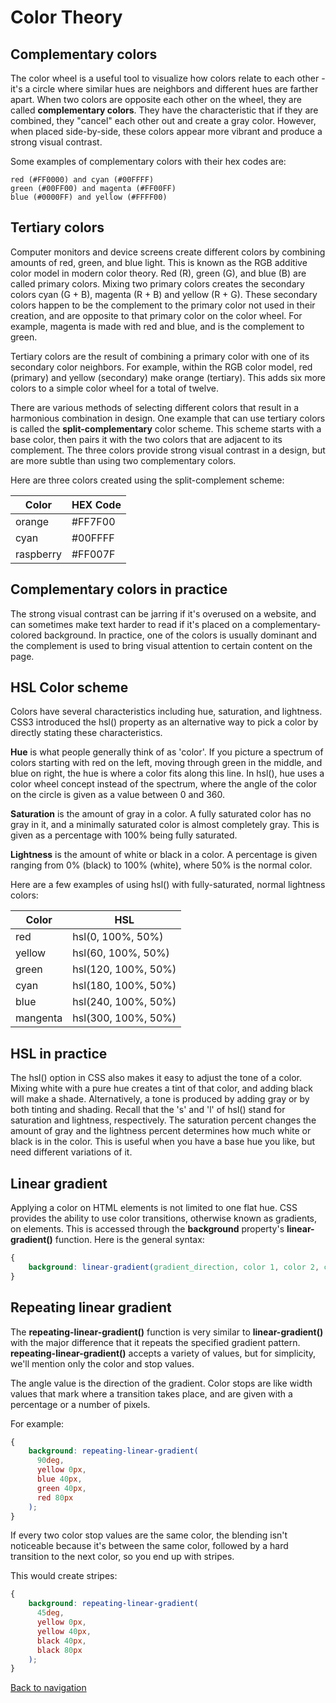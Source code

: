 # Color Theory

## Complementary colors

The color wheel is a useful tool to visualize how colors relate to each other - it's a circle where similar hues are neighbors and different hues are farther apart. When two colors are opposite each other on the wheel, they are called **complementary colors**. They have the characteristic that if they are combined, they "cancel" each other out and create a gray color. However, when placed side-by-side, these colors appear more vibrant and produce a strong visual contrast.

Some examples of complementary colors with their hex codes are:

```
red (#FF0000) and cyan (#00FFFF)
green (#00FF00) and magenta (#FF00FF)
blue (#0000FF) and yellow (#FFFF00)
```

## Tertiary colors

Computer monitors and device screens create different colors by combining amounts of red, green, and blue light. This is known as the RGB additive color model in modern color theory. Red (R), green (G), and blue (B) are called primary colors. Mixing two primary colors creates the secondary colors cyan (G + B), magenta (R + B) and yellow (R + G). These secondary colors happen to be the complement to the primary color not used in their creation, and are opposite to that primary color on the color wheel. For example, magenta is made with red and blue, and is the complement to green.

Tertiary colors are the result of combining a primary color with one of its secondary color neighbors. For example, within the RGB color model, red (primary) and yellow (secondary) make orange (tertiary). This adds six more colors to a simple color wheel for a total of twelve.

There are various methods of selecting different colors that result in a harmonious combination in design. One example that can use tertiary colors is called the **split-complementary** color scheme. This scheme starts with a base color, then pairs it with the two colors that are adjacent to its complement. The three colors provide strong visual contrast in a design, but are more subtle than using two complementary colors.

Here are three colors created using the split-complement scheme:

|Color|HEX Code|
|---|---|
|orange|#FF7F00|
|cyan|#00FFFF|
|raspberry|#FF007F|

## Complementary colors in practice

The strong visual contrast can be jarring if it's overused on a website, and can sometimes make text harder to read if it's placed on a complementary-colored background. In practice, one of the colors is usually dominant and the complement is used to bring visual attention to certain content on the page.

## HSL Color scheme

Colors have several characteristics including hue, saturation, and lightness. CSS3 introduced the hsl() property as an alternative way to pick a color by directly stating these characteristics.

**Hue** is what people generally think of as 'color'. If you picture a spectrum of colors starting with red on the left, moving through green in the middle, and blue on right, the hue is where a color fits along this line. In hsl(), hue uses a color wheel concept instead of the spectrum, where the angle of the color on the circle is given as a value between 0 and 360.

**Saturation** is the amount of gray in a color. A fully saturated color has no gray in it, and a minimally saturated color is almost completely gray. This is given as a percentage with 100% being fully saturated.

**Lightness** is the amount of white or black in a color. A percentage is given ranging from 0% (black) to 100% (white), where 50% is the normal color.

Here are a few examples of using hsl() with fully-saturated, normal lightness colors:

|Color|HSL|
|---|---|
|red|hsl(0, 100%, 50%)|
|yellow|hsl(60, 100%, 50%)|
|green|hsl(120, 100%, 50%)|
|cyan|hsl(180, 100%, 50%)|
|blue|hsl(240, 100%, 50%)|
|mangenta|hsl(300, 100%, 50%)|

## HSL in practice

The hsl() option in CSS also makes it easy to adjust the tone of a color. Mixing white with a pure hue creates a tint of that color, and adding black will make a shade. Alternatively, a tone is produced by adding gray or by both tinting and shading. Recall that the 's' and 'l' of hsl() stand for saturation and lightness, respectively. The saturation percent changes the amount of gray and the lightness percent determines how much white or black is in the color. This is useful when you have a base hue you like, but need different variations of it.

## Linear gradient

Applying a color on HTML elements is not limited to one flat hue. CSS provides the ability to use color transitions, otherwise known as gradients, on elements. This is accessed through the **background** property's **linear-gradient()** function. Here is the general syntax:

```css
{
    background: linear-gradient(gradient_direction, color 1, color 2, color 3, ...);
}
```

## Repeating linear gradient

The **repeating-linear-gradient()** function is very similar to **linear-gradient()** with the major difference that it repeats the specified gradient pattern. **repeating-linear-gradient()** accepts a variety of values, but for simplicity, we'll mention only the color and stop values.

The angle value is the direction of the gradient. Color stops are like width values that mark where a transition takes place, and are given with a percentage or a number of pixels.

For example:

```css
{
    background: repeating-linear-gradient(
      90deg,
      yellow 0px,
      blue 40px,
      green 40px,
      red 80px
    );
}
```

If every two color stop values are the same color, the blending isn't noticeable because it's between the same color, followed by a hard transition to the next color, so you end up with stripes.

This would create stripes:

```css
{
    background: repeating-linear-gradient(
      45deg,
      yellow 0px,
      yellow 40px,
      black 40px,
      black 80px
    );
}
```

[Back to navigation](../README.md)